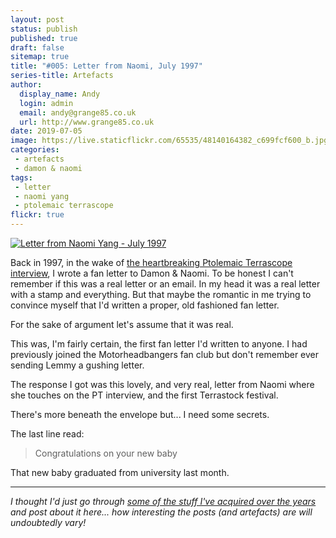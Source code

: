 ```yaml
---
layout: post
status: publish
published: true
draft: false
sitemap: true
title: "#005: Letter from Naomi, July 1997"
series-title: Artefacts
author:
  display_name: Andy
  login: admin
  email: andy@grange85.co.uk
  url: http://www.grange85.co.uk
date: 2019-07-05
image: https://live.staticflickr.com/65535/48140164382_c699fcf600_b.jpg
categories:
 - artefacts
 - damon & naomi
tags:
 - letter
 - naomi yang
 - ptolemaic terrascope
flickr: true
---
```

<a data-flickr-embed="true"  href="https://www.flickr.com/photos/grange85/48140164382/in/dateposted/" title="Letter from Naomi Yang - July 1997"><img src="https://live.staticflickr.com/65535/48140164382_c699fcf600_b.jpg" alt="Letter from Naomi Yang - July 1997"></a>

Back in 1997, in the wake of [the heartbreaking Ptolemaic Terrascope interview](http://www.terrascope.co.uk/MyBackPages/Damon_and_Naomi.htm), I wrote a fan letter to Damon & Naomi. To be honest I can't remember if this was a real letter or an email. In my head it was a real letter with a stamp and everything. But that maybe the romantic in me trying to convince myself that I'd written a proper, old fashioned fan letter.

For the sake of argument let's assume that it was real.

This was, I'm fairly certain, the first fan letter I'd written to anyone. I had previously joined the Motorheadbangers fan club but don't remember ever sending Lemmy a gushing letter.

The response I got was this lovely, and very real, letter from Naomi where she touches on the PT interview, and the first Terrastock festival.

There's more beneath the envelope but... I need some secrets. 

The last line read:

> Congratulations on your new baby

That new baby graduated from university last month.

---

_I thought I'd just go through [some of the stuff I've acquired over the years](/category/artefacts/) and post about it here... how interesting the posts (and artefacts) are will undoubtedly vary!_
